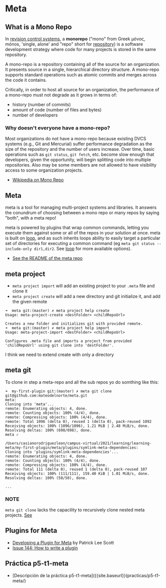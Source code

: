 # Meta

## What is a Mono Repo

In [revision control systems](https://en.wikipedia.org/wiki/Revision_control "Revision control"), a **monorepo** ("mono" from Greek μόνος, mónos, 'single, alone' and "repo" short for [repository](https://en.wikipedia.orgwiki/Repository_(version_control) "Repository (version control)")) is a software development strategy where code for many projects is stored in the same repository.

A mono-repo is a repository containing all of the source for an organization. It presents source in a single, hierarchical directory structure. A mono-repo supports standard operations such as atomic commits and merges across the code it contains.

Critically, in order to host all source for an organization, the performance of a mono-repo must not degrade as it grows in terms of:

* history (number of commits)
* amount of code (number of files and bytes)
* number of developers

### Why doesn't everyone have a mono-repo?

Most organizations do not have a mono-repo because existing DVCS systems (e.g., Git and Mercurial) suffer performance degradation as the size of the repository and the number of users increase. Over time, basic operations such as `git status`, `git fetch`, etc. become slow enough that developers, given the opportunity, will begin splitting code into multiple repositories. Also may be some members are not allowed to have visibility access to some organization projects.

* [Wikipedia on Mono Repo](https://en.wikipedia.org/wiki/Monorepo)

## Meta

meta is a tool for managing multi-project systems and libraries. It answers the conundrum of choosing between a mono repo or many repos by saying "both", with a meta repo!

meta is powered by plugins that wrap common commands, letting you execute them against some or all of the repos in your solution at once. meta is built on [loop](https://github.com/mateodelnorte/loop), and as such inherits loops ability to easily target a particular set of directories for executing a common command (eg `meta git status --include-only dir1,dir2`. See [loop](https://github.com/mateodelnorte/loop) for more available options). 

* [See the README of the meta repo](https://github.com/mateodelnorte/meta/blob/master/README.md)

## meta project


* `meta project import` will add an existing project to your `.meta` file and clone it
* `meta project create` will add a new directory and git initialize it, and add the given remote

```
➜  meta git:(master) ✗ meta project help create
Usage: meta-project-create <destFolder> <childRepoUrl>

Creates a new folder and initializes git with provided remote.
➜  meta git:(master) ✗ meta project help import
Usage: meta-project-import <destFolder> <childRepoUrl>

Configures .meta file and imports a project from provided 'childRepoUrl' using git clone into 'destFolder'.
```

I think we need to extend create with only a directory

## meta git

To clone in step a meta-repo and all the sub repos yo do somthing like this:

```
➜  my-first-plugin git:(master) ✗ meta git clone git@github.com:mateodelnorte/meta.git
meta:
Cloning into 'meta'...
remote: Enumerating objects: 4, done.
remote: Counting objects: 100% (4/4), done.
remote: Compressing objects: 100% (4/4), done.
remote: Total 1096 (delta 0), reused 1 (delta 0), pack-reused 1092
Receiving objects: 100% (1096/1096), 1.21 MiB | 2.48 MiB/s, done.
Resolving deltas: 100% (698/698), done.
meta ✓

/Users/casianorodriguezleon/campus-virtual/2021/learning/learning-meta/my-first-plugin/meta/plugins/symlink-meta-dependencies:
Cloning into 'plugins/symlink-meta-dependencies'...
remote: Enumerating objects: 4, done.
remote: Counting objects: 100% (4/4), done.
remote: Compressing objects: 100% (4/4), done.
remote: Total 111 (delta 0), reused 1 (delta 0), pack-reused 107
Receiving objects: 100% (111/111), 159.40 KiB | 1.01 MiB/s, done.
Resolving deltas: 100% (50/50), done.

...

```

### NOTE

`meta git clone` lacks the capacility to recursively clone nested meta projects.
[See](https://github.com/mateodelnorte/meta/issues/203)

## Plugins for Meta

* [Developing a Plugin for Meta](https://medium.com/@patrickleet/developing-a-plugin-for-meta-bd2e9c39882d) by Patrick Lee Scott
* [Issue 144: How to write a plugin](https://github.com/mateodelnorte/meta/issues/144)

## Práctica p5-t1-meta

* [Descripción de la práctica p5-t1-meta]({{site.baseurl}}(practicas/p5-t1-meta/)